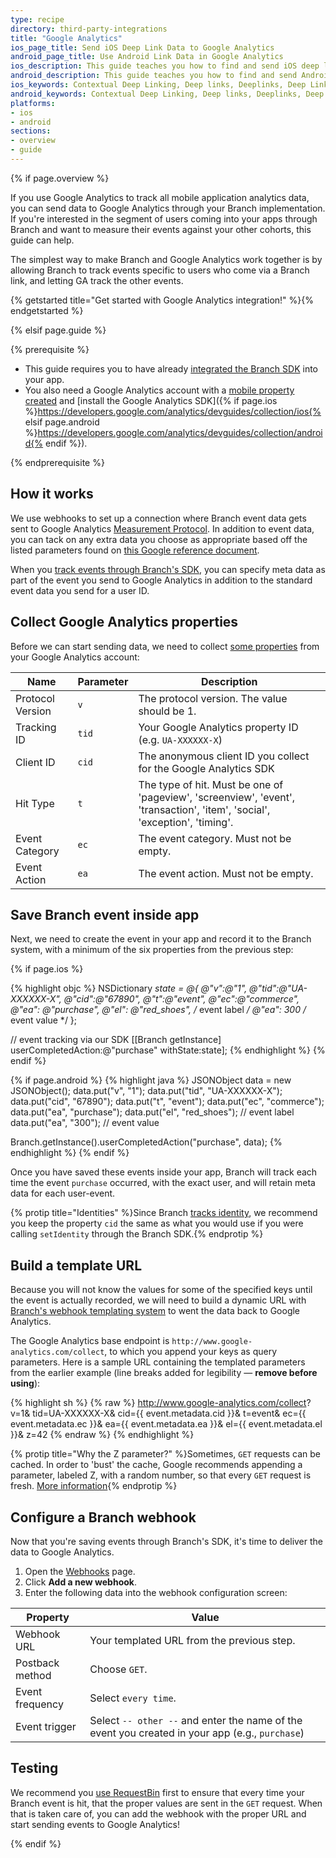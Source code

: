 ```yaml
---
type: recipe
directory: third-party-integrations
title: "Google Analytics"
ios_page_title: Send iOS Deep Link Data to Google Analytics
android_page_title: Use Android Link Data in Google Analytics
ios_description: This guide teaches you how to find and send iOS deep link data to Google Analytics through your Branch Metrics implementation.
android_description: This guide teaches you how to find and send Android deep link data to Google Analytics through your Branch Metrics implementation.
ios_keywords: Contextual Deep Linking, Deep links, Deeplinks, Deep Linking, Deeplinking, Deferred Deep Linking, Deferred Deeplinking, Google App Indexing, Google App Invites, Apple Universal Links, Apple Spotlight Search, Facebook App Links, AppLinks, Deepviews, Deep views, Google Analytics, iOS, Webhook
android_keywords: Contextual Deep Linking, Deep links, Deeplinks, Deep Linking, Deeplinking, Deferred Deep Linking, Deferred Deeplinking, Google App Indexing, Google App Invites, Apple Universal Links, Apple Spotlight Search, Facebook App Links, AppLinks, Deepviews, Deep views, Google Analytics, Android, Webhook
platforms:
- ios
- android
sections:
- overview
- guide
---
```


{% if page.overview %}

If you use Google Analytics to track all mobile application analytics data, you can send data to Google Analytics through your Branch implementation. If you're interested in the segment of users coming into your apps through Branch and want to measure their events against your other cohorts, this guide can help.

The simplest way to make Branch and Google Analytics work together is by allowing Branch to track events specific to users who come via a Branch link, and letting GA track the other events.

{% getstarted title="Get started with Google Analytics integration!" %}{% endgetstarted %}

{% elsif page.guide %}

{% prerequisite %}

- This guide requires you to have already [integrated the Branch SDK]({{base.url}}/getting-started/sdk-integration-guide) into your app.
- You also need a Google Analytics account with a [mobile property created](https://support.google.com/analytics/answer/2614741?hl=en) and [install the Google Analytics SDK]({% if page.ios %}https://developers.google.com/analytics/devguides/collection/ios{% elsif page.android %}https://developers.google.com/analytics/devguides/collection/android{% endif %}).

{% endprerequisite %}

## How it works

We use webhooks to set up a connection where Branch event data gets sent to Google Analytics [Measurement Protocol](https://developers.google.com/analytics/devguides/collection/protocol/v1/devguide). In addition to event data, you can tack on any extra data you choose as appropriate based off the listed parameters found on [this Google reference document](https://developers.google.com/analytics/devguides/collection/protocol/v1/devguide).

When you [track events through Branch's SDK]({{base.url}}/getting-started/tracking-events), you can specify meta data as part of the event you send to Google Analytics in addition to the standard event data you send for a user ID.

## Collect Google Analytics properties

Before we can start sending data, we need to collect [some properties](https://developers.google.com/analytics/devguides/collection/protocol/v1/parameters) from your Google Analytics account:

| Name | Parameter | Description
| --- | --- | ---
| Protocol Version | `v` | The protocol version. The value should be 1.
| Tracking ID | `tid` | Your Google Analytics property ID (e.g. `UA-XXXXXX-X`)
| Client ID | `cid` | The anonymous client ID you collect for the Google Analytics SDK
| Hit Type | `t` | The type of hit. Must be one of 'pageview', 'screenview', 'event', 'transaction', 'item', 'social', 'exception', 'timing'.
| Event Category | `ec` | The event category. Must not be empty.
| Event Action | `ea` | The event action. Must not be empty.

## Save Branch event inside app

Next, we need to create the event in your app and record it to the Branch system, with a minimum of the six properties from the previous step:

{% if page.ios %}

{% highlight objc %}
NSDictionary *state = @{
    @"v":@"1",
    @"tid":@"UA-XXXXXX-X",
    @"cid":@"67890",
    @"t":@"event",
    @"ec":@"commerce",
    @"ea": @"purchase",
    @"el": @"red_shoes", /* event label */
    @"ea": 300 /* event value */ };

// event tracking via our SDK
[[Branch getInstance] userCompletedAction:@"purchase" withState:state];
{% endhighlight %}
{% endif %}

{% if page.android %}
{% highlight java %}
JSONObject data = new JSONObject();
data.put("v", "1");
data.put("tid", "UA-XXXXXX-X");
data.put("cid", "67890");
data.put("t", "event");
data.put("ec", "commerce");
data.put("ea", "purchase");
data.put("el", "red_shoes"); // event label
data.put("ea", "300"); // event value

Branch.getInstance().userCompletedAction("purchase", data);
{% endhighlight %}
{% endif %}

Once you have saved these events inside your app, Branch will track each time the event `purchase` occurred, with the exact user, and will retain meta data for each user-event. 

{% protip title="Identities" %}Since Branch [tracks identity]({{base.url}}/getting-started/setting-identities), we recommend you keep the property `cid` the same as what you would use if you were calling `setIdentity` through the Branch SDK.{% endprotip %}

## Build a template URL

Because you will not know the values for some of the specified keys until the event is actually recorded, we will need to build a dynamic URL with [Branch's webhook templating system]({{base.url}}/getting-started/webhooks/advanced/#templating) to went the data back to Google Analytics.

The Google Analytics base endpoint is `http://www.google-analytics.com/collect`, to which you append your keys as query parameters. Here is a sample URL containing the templated parameters from the earlier example (line breaks added for legibility — **remove before using**):

{% highlight sh %}
{% raw %}
http://www.google-analytics.com/collect?
	v=1&
	tid=UA-XXXXXX-X&
	cid={{ event.metadata.cid }}&
	t=event&
	ec={{ event.metadata.ec }}&
	ea={{ event.metadata.ea }}&
	el={{ event.metadata.el }}&
	z=42
{% endraw %}
{% endhighlight %}

{% protip title="Why the Z parameter?" %}Sometimes, `GET` requests can be cached. In order to 'bust' the cache, Google recommends appending a parameter, labeled Z, with a random number, so that every `GET` request is fresh. [More information](https://developers.google.com/analytics/devguides/collection/protocol/v1/parameters#z){% endprotip %}

## Configure a Branch webhook

Now that you're saving events through Branch's SDK, it's time to deliver the data to Google Analytics.

1. Open the [Webhooks](https://dashboard.branch.io/#/webhook) page.
1. Click **Add a new webhook**.
1. Enter the following data into the webhook configuration screen:

| Property | Value
| --- | ---
| Webhook URL | Your templated URL from the previous step.
| Postback method | Choose `GET`.
| Event frequency | Select `every time`.
| Event trigger | Select `-- other --` and enter the name of the event you created in your app (e.g., `purchase`)

## Testing

We recommend you [use RequestBin]({{base.url}}/getting-started/webhooks/guide/#testing) first to ensure that every time your Branch event is hit, that the proper values are sent in the `GET` request. When that is taken care of, you can add the webhook with the proper URL and start sending events to Google Analytics!

{% endif %}